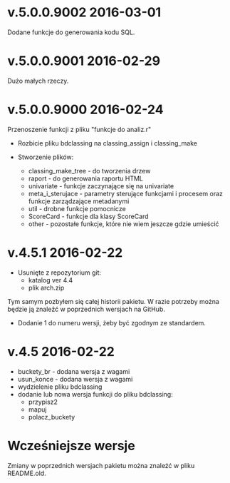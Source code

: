 # v.5.0.0.9002 2016-03-01
Dodane funkcje do generowania kodu SQL.

# v.5.0.0.9001 2016-02-29
Dużo małych rzeczy.

# v.5.0.0.9000 2016-02-24
Przenoszenie funkcji z pliku "funkcje do analiz.r"

* Rozbicie pliku bdclassing na classing_assign i classing_make

* Stworzenie plików:
  * classing_make_tree - do tworzenia drzew
  * raport - do generowania raportu HTML 
  * univariate - funkcje zaczynające się na univariate
  * meta_i_sterujace - parametry sterujące funkcjami i procesem oraz funkcje zarządzające metadanymi
  * util - drobne funkcje pomocnicze 
  * ScoreCard - funkcje dla klasy ScoreCard
  * other - pozostałe funkcje, które nie wiem jeszcze gdzie umieścić

# v.4.5.1 2016-02-22

* Usunięte z repozytorium git:
  * katalog ver 4.4
  * plik arch.zip

Tym samym pozbyłem się całej historii pakietu. W razie potrzeby można będzie ją znaleźć w poprzednich wersjach na GitHub.

* Dodanie 1 do numeru wersji, żeby być zgodnym ze standardem. 
  
# v.4.5 2016-02-22

* buckety_br - dodana wersja z wagami
* usun_konce - dodana wersja z wagami
* wydzielenie pliku bdclassing
* dodanie lub nowa wersja funkcji do pliku bdclassing:
  * przypisz2
  * mapuj
  * polacz_buckety

# Wcześniejsze wersje

Zmiany w poprzednich wersjach pakietu można znaleźć w pliku README.old. 